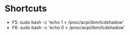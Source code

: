 # Shortcuts

- F5: sudo bash -c 'echo 1 > /proc/acpi/ibm/lcdshadow'
- F6: sudo bash -c 'echo 0 > /proc/acpi/ibm/lcdshadow'